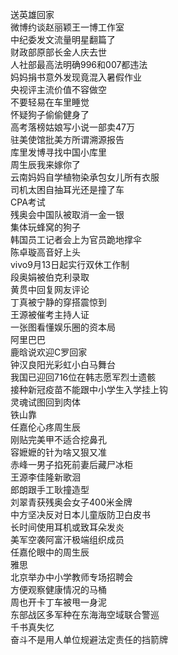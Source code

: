 送英雄回家  
微博约谈赵丽颖王一博工作室  
中纪委发文流量明星翻篇了  
财政部原部长金人庆去世  
人社部最高法明确996和007都违法  
妈妈捐书意外发现竟混入暑假作业  
央视评主流价值不容做空  
不要轻易在车里睡觉  
怀疑狗子偷偷健身了  
高考落榜姑娘写小说一部卖47万  
驻美使馆批美方所谓溯源报告  
库里发博寻找中国小库里  
周生辰我来嫁你了  
云南妈妈自学植物染承包女儿所有衣服  
司机太困自抽耳光还是撞了车  
CPA考试  
残奥会中国队被取消一金一银  
集体玩蜂窝的狗子  
韩国员工记者会上为官员跪地撑伞  
陈卓璇高音好上头  
vivo9月13日起实行双休工作制  
段奥娟被伯克利录取  
黄贯中回复网友评论  
丁真被宁静的穿搭震惊到  
王源被催考主持人证  
一张图看懂娱乐圈的资本局  
阿里巴巴  
鹿晗说欢迎C罗回家  
钟汉良阳光彩虹小白马舞台  
我国已迎回716位在韩志愿军烈士遗骸  
接种新冠疫苗不能跟中小学生入学挂上钩  
灵魂试图回到肉体  
铁山靠  
任嘉伦心疼周生辰  
刚贴完美甲不适合挖鼻孔  
容嬷嬷的针为啥又狠又准  
赤峰一男子掐死前妻后藏尸冰柜  
王源李佳隆新歌洄  
郎朗跟手工耿撞造型  
刘翠青获残奥会女子400米金牌  
中方坚决反对日本儿童版防卫白皮书  
长时间使用耳机或致耳朵发炎  
美军空袭阿富汗极端组织成员  
任嘉伦眼中的周生辰  
雅思  
北京举办中小学教师专场招聘会  
方便观察健康情况的马桶  
周也开卡丁车被甩一身泥  
东部战区多军种在东海海空域联合警巡  
千书真失忆  
奋斗不是用人单位规避法定责任的挡箭牌  
